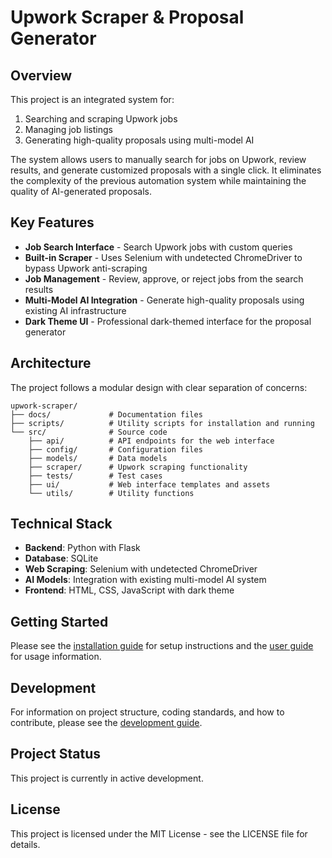 # Upwork Scraper & Proposal Generator

## Overview

This project is an integrated system for:
1. Searching and scraping Upwork jobs
2. Managing job listings
3. Generating high-quality proposals using multi-model AI

The system allows users to manually search for jobs on Upwork, review results, and generate customized proposals with a single click. It eliminates the complexity of the previous automation system while maintaining the quality of AI-generated proposals.

## Key Features

- **Job Search Interface** - Search Upwork jobs with custom queries
- **Built-in Scraper** - Uses Selenium with undetected ChromeDriver to bypass Upwork anti-scraping
- **Job Management** - Review, approve, or reject jobs from the search results
- **Multi-Model AI Integration** - Generate high-quality proposals using existing AI infrastructure
- **Dark Theme UI** - Professional dark-themed interface for the proposal generator

## Architecture

The project follows a modular design with clear separation of concerns:

```
upwork-scraper/
├── docs/             # Documentation files
├── scripts/          # Utility scripts for installation and running
└── src/              # Source code
    ├── api/          # API endpoints for the web interface
    ├── config/       # Configuration files
    ├── models/       # Data models
    ├── scraper/      # Upwork scraping functionality
    ├── tests/        # Test cases
    ├── ui/           # Web interface templates and assets
    └── utils/        # Utility functions
```

## Technical Stack

- **Backend**: Python with Flask
- **Database**: SQLite
- **Web Scraping**: Selenium with undetected ChromeDriver
- **AI Models**: Integration with existing multi-model AI system
- **Frontend**: HTML, CSS, JavaScript with dark theme

## Getting Started

Please see the [installation guide](docs/INSTALLATION.md) for setup instructions and the [user guide](docs/USER_GUIDE.md) for usage information.

## Development

For information on project structure, coding standards, and how to contribute, please see the [development guide](docs/DEVELOPMENT.md).

## Project Status

This project is currently in active development.

## License

This project is licensed under the MIT License - see the LICENSE file for details. 